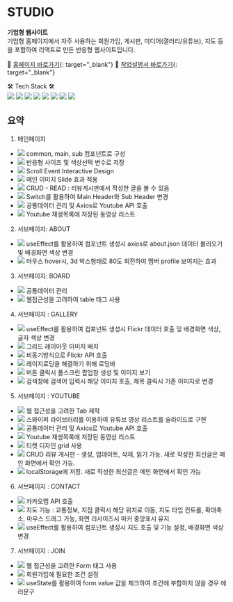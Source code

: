 # STUDIO

**기업형 웹사이트** <br>
기업형 홈페이지에서 자주 사용하는 회원가입, 게시판, 미디어(갤러리/유튜브), 지도 등을 포함하여 리액트로 만든 반응형 웹사이트입니다.


📍 [홈페이지 바로가기](https://r14minji.github.io/react-pf-studio/){: target="_blank"}
📝 [작업설명서 바로가기](https://drive.google.com/file/d/1n8N-XB3jE4FmKFGnirRLu3nKX_FdAUZD/view?usp=sharing){: target="_blank"}

🛠 Tech Stack 🛠
<br>
<img src="https://img.shields.io/badge/JavaScript-F7DF1E?style=flat-square&logo=JavaScript&logoColor=white"/>
<img src="https://img.shields.io/badge/React-61DAFB?style=flat-square&logo=React&logoColor=white"/>
<img src="https://img.shields.io/badge/React Hooks-61DAFB?style=flat-square&logo=React&logoColor=white"/>
<img src="https://img.shields.io/badge/React Router-CA4245?style=flat-square&logo=ReactRouter&logoColor=white"/>
<img src="https://img.shields.io/badge/Redux-764ABC?style=flat-square&logo=Redux&logoColor=white"/>
<img src="https://img.shields.io/badge/Sass-CC6699?style=flat-square&logo=Sass&logoColor=white"/>
<img src="https://img.shields.io/badge/HTML5-E34F26?style=flat-square&logo=HTML5&logoColor=white"/>
<img src="https://img.shields.io/badge/CSS3-1572B6?style=flat-square&logo=CSS3&logoColor=white"/>


## 요약
1. 메인페이지
- <img src="https://img.shields.io/badge/React-dddddd?style=flat-square&logo=React&logoColor=white"/> common, main, sub 컴포넌트로 구성
- <img src="https://img.shields.io/badge/Sass-dddddd?style=flat-square&logo=Sass&logoColor=white"/> 반응형 사이즈 및 색상선택 변수로 저장 
- <img src="https://img.shields.io/badge/JavaScript-dddddd?style=flat-square&logo=JavaScript&logoColor=white"/> Scroll Event Interactive Design
- <img src="https://img.shields.io/badge/JavaScript-dddddd?style=flat-square&logo=JavaScript&logoColor=white"/> 메인 이미지 Slide 효과 적용
- <img src="https://img.shields.io/badge/JavaScript-dddddd?style=flat-square&logo=JavaScript&logoColor=white"/> CRUD - READ : 리뷰게시판에서 작성한 글을 볼 수 있음
- <img src="https://img.shields.io/badge/React Router-dddddd?style=flat-square&logo=ReactRouter&logoColor=white"/> Switch를 활용하여 Main Header와 Sub Header 변경
- <img src="https://img.shields.io/badge/Redux-dddddd?style=flat-square&logo=Redux&logoColor=white"/> 공통데이터 관리 및 Axios로 Youtube API 호출
- <img src="https://img.shields.io/badge/YouTube API-dddddd?style=flat-square&logo=YouTube&logoColor=white"/> Youtube 재생목록에 저장된 동영상 리스트

2. 서브페이지: ABOUT
- <img src="https://img.shields.io/badge/React Hooks-dddddd?style=flat-square&logo=React&logoColor=white"/> useEffect를 활용하여 컴포넌트 생성시 axios로 about.json 데이터 불러오기 및 배경화면 색상 변경
- <img src="https://img.shields.io/badge/CSS3-dddddd?style=flat-square&logo=CSS3&logoColor=white"/> 마우스 hover시, 3d 박스형태로 80도 회전하여 멤버 profile 보여지는 효과

3. 서브페이지: BOARD
- <img src="https://img.shields.io/badge/Redux-dddddd?style=flat-square&logo=Redux&logoColor=white"/> 공통데이터 관리
- <img src="https://img.shields.io/badge/HTML5-dddddd?style=flat-square&logo=HTML5&logoColor=white"/></a> 웹접근성을 고려하여 table 태그 사용

4. 서브페이지 : GALLERY
- <img src="https://img.shields.io/badge/React Hooks-dddddd?style=flat-square&logo=React&logoColor=white"/> useEffect를 활용하여 컴포넌트 생성시 Flickr 데이터 호출 및 배경화면 색상, 글자 색상 변경
- <img src="https://img.shields.io/badge/Masonry-dddddd?style=flat-square&logoColor=white"/> 그리드 레이아웃 이미지 배치
- <img src="https://img.shields.io/badge/Flickr-dddddd?style=flat-square&logo=Flickr&logoColor=white"/> 비동기방식으로 Flickr API 호출
- <img src="https://img.shields.io/badge/JavaScript-dddddd?style=flat-square&logo=JavaScript&logoColor=white"/> 레이지로딩을 해결하기 위해 로딩바
- <img src="https://img.shields.io/badge/React Hooks-dddddd?style=flat-square&logo=React&logoColor=white"/> 버튼 클릭시 풀스크린 팝업창 생성 및 이미지 보기
- <img src="https://img.shields.io/badge/JavaScript-dddddd?style=flat-square&logo=JavaScript&logoColor=white"/> 검색창에 검색어 입력시 해당 이미지 호출, 제목 클릭시 기존 이미지로 변경

5. 서브페이지 : YOUTUBE
- <img src="https://img.shields.io/badge/HTML5-dddddd?style=flat-square&logo=HTML5&logoColor=white"/></a> 웹 접근성을 고려한 Tab 제작
- <img src="https://img.shields.io/badge/Swiper-dddddd?style=flat-square&logo=Swiper&logoColor=white"/> 스와이퍼 라이브러리를 이용하여 유튜브 영상 리스트를 슬라이드로 구현
- <img src="https://img.shields.io/badge/Redux-dddddd?style=flat-square&logo=Redux&logoColor=white"/> 공통데이터 관리 및 Axios로 Youtube API 호출
- <img src="https://img.shields.io/badge/YouTube API-dddddd?style=flat-square&logo=YouTube&logoColor=white"/> Youtube 재생목록에 저장된 동영상 리스트
- <img src="https://img.shields.io/badge/CSS3-dddddd?style=flat-square&logo=CSS3&logoColor=white"/> 티켓 디자인 grid 사용
- <img src="https://img.shields.io/badge/JavaScript-dddddd?style=flat-square&logo=JavaScript&logoColor=white"/> CRUD 리뷰 게시판 - 생성, 업데이트, 삭제, 읽기 가능. 새로 작성한 최신글은 메인 화면에서 확인 가능. 
- <img src="https://img.shields.io/badge/JavaScript-dddddd?style=flat-square&logo=JavaScript&logoColor=white"/> localStorage에 저장. 새로 작성한 최신글은 메인 화면에서 확인 가능

6. 서브페이지 : CONTACT
- <img src="https://img.shields.io/badge/Kakao API-dddddd?style=flat-square&logo=Kakao&logoColor=white"/> 카카오맵 API 호출
- <img src="https://img.shields.io/badge/JavaScript-dddddd?style=flat-square&logo=JavaScript&logoColor=white"/> 지도 기능 : 교통정보, 지점 클릭시 해당 위치로 이동, 지도 타입 컨트롤, 확대축소, 마우스 드래그 가능, 화면 리사이즈시 마커 중앙표시 유지 
- <img src="https://img.shields.io/badge/React Hooks-dddddd?style=flat-square&logo=React&logoColor=white"/> useEffect를 활용하여 컴포넌트 생성시 지도 호출 및 기능 설정, 배경화면 색상 변경

7. 서브페이지 : JOIN
- <img src="https://img.shields.io/badge/HTML5-dddddd?style=flat-square&logo=HTML5&logoColor=white"/></a> 웹 접근성을 고려한 Form 태그 사용
- <img src="https://img.shields.io/badge/JavaScript-dddddd?style=flat-square&logo=JavaScript&logoColor=white"/> 회원가입에 필요한 조건 설정
- <img src="https://img.shields.io/badge/React Hooks-dddddd?style=flat-square&logo=React&logoColor=white"/> useState를 활용하여 form value 값을 체크하여 조건에 부합하지 않을 경우 에러문구 
